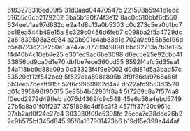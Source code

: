 6f83278316ed09f5
31d0aad04470547c
221598b5941e1edc
51655c6cb2179202
3ba5bf80f74f3e12
8ac0d510bbf6d550
634eeb1ae97d632c
e2a4d8c13a0b5303
c0c273c5ea0b1bc7
bc18ea544b49e15a
8c329c0456d6feb7
c098ba2f5a4729dc
2a61839508a3c984
a20b901c4ab83d1c
702a0c955b5c196d
b5a8723d23e250e1
a247a01778949898
bbc92713a7b3e195
f4d40b4c10eb7e25
e301ec9ad6be3098
d6ecce25e92cbb41
33856bd9ca0d1e70
db1be7ece360cd55
8592f4afc5d35ea1
54a118bb9d88a09a
0c33323f4f9e9002
d0dd81d5a3bad57c
53520ef12f542be9
5f527eaa898a895b
3f9f86da9768a86f
6b3ee57beeff915f
52f6c9969962d4a7
d522afd9553d3520
d01c395b96f90615
5e95b4b62901f8a4
5f7269c8a7f574a8
f0ecd2979d49ffeb
a076d4369fc9c548
45e6a58a4ebd5749
27b5a8a01f01f297
3751898c4df6c3f3
457fff37f20c951c
07ab2ad0f24e27c4
303030f09c5398fc
25cea7e38dde26b2
2c9b575bf345d845
95f6a167901473b6
b19d15e399a444af
